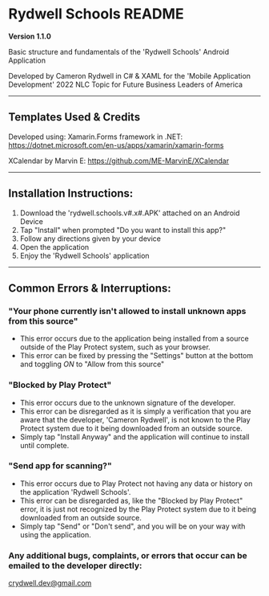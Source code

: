 # Rydwell Schools README

**Version 1.1.0**

Basic structure and fundamentals of the 'Rydwell Schools' Android Application

Developed by Cameron Rydwell in C# & XAML for the 'Mobile Application Development' 2022 NLC Topic for Future Business Leaders of America

---
## Templates Used & Credits
Developed using: Xamarin.Forms framework in .NET:
https://dotnet.microsoft.com/en-us/apps/xamarin/xamarin-forms

XCalendar by Marvin E:
https://github.com/ME-MarvinE/XCalendar

---
## Installation Instructions:

1. Download the 'rydwell.schools.v#.x#.APK' attached on an Android Device
2. Tap "Install" when prompted "Do you want to install this app?"
3. Follow any directions given by your device
4. Open the application
5. Enjoy the 'Rydwell Schools' application


---
## Common Errors & Interruptions:

### "Your phone currently isn't allowed to install unknown apps from this source"
- This error occurs due to the application being installed from a source outside of the Play Protect system, such as your browser.
- This error can be fixed by pressing the "Settings" button at the bottom and toggling *ON* to "Allow from this source"

### "Blocked by Play Protect"
- This error occurs due to the unknown signature of the developer.
- This error can be disregarded as it is simply a verification that you are aware that the developer, 'Cameron Rydwell', is not known to the Play Protect system due to it being downloaded from an outside source.
- Simply tap "Install Anyway" and the application will continue to install until complete.

### "Send app for scanning?"
- This error occurs due to Play Protect not having any data or history on the application 'Rydwell Schools'.
- This error can be disregarded as, like the "Blocked by Play Protect" error, it is just not recognized by the Play Protect system due to it being downloaded from an outside source.
- Simply tap "Send" or "Don't send", and you will be on your way with using the application.

### Any additional bugs, complaints, or errors that occur can be emailed to the developer directly:
crydwell.dev@gmail.com
